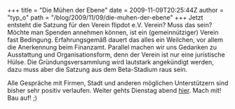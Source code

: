 +++
title = "Die Mühen der Ebene"
date = 2009-11-09T20:25:44Z
author = "typ_o"
path = "/blog/2009/11/09/die-muhen-der-ebene"
+++
Jetzt entsteht die Satzung für den Verein flipdot e.V. Verein? Muss das
sein? Möchte man Spenden annehmen können, ist ein (gemeinnütziger)
Verein fast Bedingung. Erfahrungsgemäß dauert das alles ein Weilchen,
vor allem die Anerkennung beim Finanzamt. Parallel machen wir uns
Gedanken zu Ausstattung und Organisationsform, denn der Verein ist nur
eine juristische Hülse. Die Gründungsversammlung wird lautstark
angekündigt werden, dazu muss aber die Satzung aus dem Beta-Stadium
raus sein.

Alle Gespräche mit Firmen, Stadt und anderen möglichen Unterstützern
sind bisher sehr positiv verlaufen. Weiter gehts Dienstag abend
[hier](http://flipdot.org/blog/index.php?/archives/47-Ab-jetzt-immer-Dienstags.html).
Mach mit\! Bau auf\! ;)
